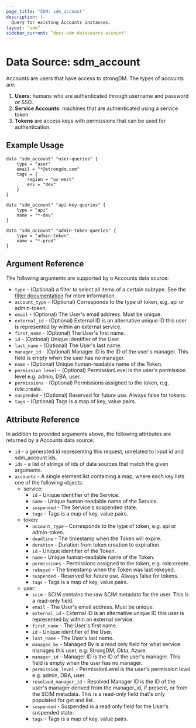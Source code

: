 ```yaml
---
page_title: "SDM: sdm_account"
description: |-
  Query for existing Accounts instances.
layout: “sdm”
sidebar_current: “docs-sdm-datasource-account"
---
```

# Data Source: sdm_account

Accounts are users that have access to strongDM. The types of accounts are:
 1. **Users:** humans who are authenticated through username and password or SSO.
 2. **Service Accounts:** machines that are authenticated using a service token.
 3. **Tokens** are access keys with permissions that can be used for authentication.
## Example Usage

```hcl
data "sdm_account" "user-queries" {
    type = "user"
    email = "*@strongdm.com"
    tags = {
        region = "us-west"
        env = "dev"
    }
}

data "sdm_account" "api-key-queries" {
    type = "api"
    name = "*-dev"
}

data "sdm_account" "admin-token-queries" {
    type = "admin-token"
    name = "*-prod"
}
```
## Argument Reference
The following arguments are supported by a Accounts data source:
* `type` - (Optional) a filter to select all items of a certain subtype. See the [filter documentation](https://www.strongdm.com/docs/automation/getting-started/filters) for more information.
* `account_type` - (Optional) Corresponds to the type of token, e.g. api or admin-token.
* `email` - (Optional) The User's email address. Must be unique.
* `external_id` - (Optional) External ID is an alternative unique ID this user is represented by within an external service.
* `first_name` - (Optional) The User's first name.
* `id` - (Optional) Unique identifier of the User.
* `last_name` - (Optional) The User's last name.
* `manager_id` - (Optional) Manager ID is the ID of the user's manager. This field is empty when the user has no manager.
* `name` - (Optional) Unique human-readable name of the Token.
* `permission_level` - (Optional) PermissionLevel is the user's permission level e.g. admin, DBA, user.
* `permissions` - (Optional) Permissions assigned to the token, e.g. role:create.
* `suspended` - (Optional) Reserved for future use.  Always false for tokens.
* `tags` - (Optional) Tags is a map of key, value pairs.
## Attribute Reference
In addition to provided arguments above, the following attributes are returned by a Accounts data source:
* `id` - a generated id representing this request, unrelated to input id and sdm_account ids.
* `ids` - a list of strings of ids of data sources that match the given arguments.
* `accounts` - A single element list containing a map, where each key lists one of the following objects:
	* service:
		* `id` - Unique identifier of the Service.
		* `name` - Unique human-readable name of the Service.
		* `suspended` - The Service's suspended state.
		* `tags` - Tags is a map of key, value pairs.
	* token:
		* `account_type` - Corresponds to the type of token, e.g. api or admin-token.
		* `deadline` - The timestamp when the Token will expire.
		* `duration` - Duration from token creation to expiration.
		* `id` - Unique identifier of the Token.
		* `name` - Unique human-readable name of the Token.
		* `permissions` - Permissions assigned to the token, e.g. role:create.
		* `rekeyed` - The timestamp when the Token was last rekeyed.
		* `suspended` - Reserved for future use.  Always false for tokens.
		* `tags` - Tags is a map of key, value pairs.
	* user:
		* `scim` - SCIM contains the raw SCIM metadata for the user. This is a read-only field.
		* `email` - The User's email address. Must be unique.
		* `external_id` - External ID is an alternative unique ID this user is represented by within an external service.
		* `first_name` - The User's first name.
		* `id` - Unique identifier of the User.
		* `last_name` - The User's last name.
		* `managed_by` - Managed By is a read only field for what service manages this user, e.g. StrongDM, Okta, Azure.
		* `manager_id` - Manager ID is the ID of the user's manager. This field is empty when the user has no manager.
		* `permission_level` - PermissionLevel is the user's permission level e.g. admin, DBA, user.
		* `resolved_manager_id` - Resolved Manager ID is the ID of the user's manager derived from the manager_id, if present, or from the SCIM metadata. This is a read-only field that's only populated for get and list.
		* `suspended` - Suspended is a read only field for the User's suspended state.
		* `tags` - Tags is a map of key, value pairs.

